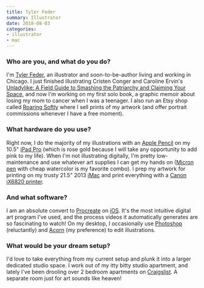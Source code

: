 ```yaml
---
title: Tyler Feder
summary: Illustrator
date: 2018-08-03
categories:
- illustrator
- mac
---
```


### Who are you, and what do you do?

I'm [Tyler Feder](https://www.tylerfeder.com/ "Tyler's website."), an illustrator and soon-to-be-author living and working in Chicago. I just finished illustrating Cristen Conger and Caroline Ervin's [Unladylike: A Field Guide to Smashing the Patriarchy and Claiming Your Space](https://www.penguinrandomhouse.com/books/558376/unladylike-by-cristen-conger-and-caroline-ervin-illustrated-by-tyler-feder/ "A book about smashing the patriarchy."), and now I'm working on my first solo book, a graphic memoir about losing my mom to cancer when I was a teenager. I also run an Etsy shop called [Roaring Softly](https://www.etsy.com/shop/roaringsoftly "Tyler's Etsy store.") where I sell prints of my artwork (and offer portrait commissions whenever I have a free moment).

### What hardware do you use?

Right now, I do the majority of my illustrations with an [Apple Pencil][pencil] on my 10.5" [iPad Pro][ipad-pro] (which is rose gold because I will take any opportunity to add pink to my life). When I'm not illustrating digitally, I'm pretty low-maintenance and use whatever art supplies I can get my hands on ([Micron pen][pigma-micron] with cheap watercolor is my favorite combo). I prep my artwork for printing on my trusty 21.5" 2013 [iMac][] and print everything with a [Canon iX6820 printer][pixma-ix6820].

### And what software?

I am an absolute convert to [Procreate][procreate-ios] on [iOS][]. It's the most intuitive digital art program I've used, and the process videos it automatically generates are so fascinating to watch! On my desktop, I occasionally use [Photoshop][] (reluctantly) and [Acorn][] (my preference) to edit illustrations.

### What would be your dream setup?

I'd love to take everything from my current setup and plunk it into a larger dedicated studio space. I work out of my itty bitty studio apartment, and lately I've been drooling over 2 bedroom apartments on [Craigslist][]. A separate room just for art sounds like heaven!

[acorn]: https://flyingmeat.com/acorn/ "An image editor for the Mac."
[craigslist]: https://www.craigslist.org/ "A classifieds service."
[imac]: https://www.apple.com/imac/ "An all-in-one computer."
[ios]: https://www.apple.com/ios/ios-10/ "A mobile operating system."
[ipad-pro]: https://en.wikipedia.org/wiki/IPad_Pro "An iOS tablet."
[pencil]: https://www.fiftythree.com/pencil "An iPad stylus."
[photoshop]: https://www.adobe.com/products/photoshop.html "A bitmap image editor."
[pigma-micron]: http://web.archive.org/web/20200719070910/http://sakuraofamerica.com:80/pen-archival "A technical pen with archival pigmented ink."
[pixma-ix6820]: https://shop.usa.canon.com/shop/en/catalog/pixma-ix6820-wireless-inkjet-business-printer "An inkjet printer."
[procreate-ios]: https://itunes.apple.com/us/app/procreate/id425073498 "A powerful illustration app."
